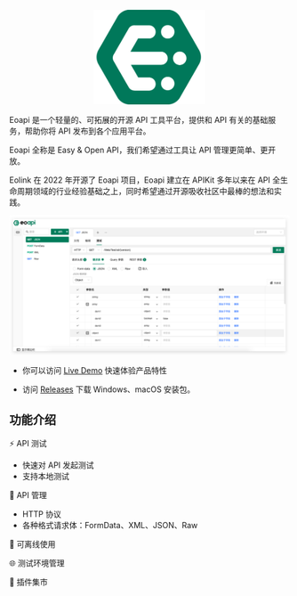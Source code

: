 <p align="center">
  <a href="https://github.com/eolinker/eoapi">
    <img width="200" src="../public/images/logo.png">
  </a>
</p>
Eoapi 是一个轻量的、可拓展的开源 API 工具平台，提供和 API 有关的基础服务，帮助你将 API 发布到各个应用平台。

Eoapi 全称是 Easy & Open API，我们希望通过工具让 API 管理更简单、更开放。

Eolink 在 2022 年开源了 Eoapi 项目，Eoapi 建立在 APIKit 多年以来在 API 全生命周期领域的行业经验基础之上，同时希望通过开源吸收社区中最棒的想法和实践。

![](../public/images/preview_1.png?token=GHSAT0AAAAAABRGKRUBJ634JVP7XL7KWAECYP3J36Q)



- 你可以访问 [Live Demo](https://demo.eoapi.io/) 快速体验产品特性

- 访问 [Releases](https://github.com/eolinker/eoapi/releases) 下载 Windows、macOS 安装包。

## 功能介绍

⚡ API 测试

- 快速对 API 发起测试
- 支持本地测试

📃 API 管理

- HTTP 协议
- 各种格式请求体：FormData、XML、JSON、Raw

📶 可离线使用

🌐 测试环境管理

🌱 插件集市
